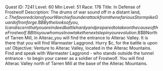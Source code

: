 Quest ID: 7241
Level: 60
Min Level: 51
Race: 178
Title: In Defense of Frostwolf
Description: The drums of war sound off in a distant land, $c. The favored clan of your Warchief is under attack from the nefarious Stormpike Guard of Ironforge.$B$BBy the looks of you, I can discern that you are indeed battle hardy and prepared to take on the cause of the Frostwolf.$B$BIt is you who must now take the next step in your evolution.$B$BNorth of Tarren Mill, in Alterac,you will find the entrance to Alterac Valley. It is there that you will find Warmaster Laggrond. Hurry $c, for the battle is upon us!
Objective: Venture to Alterac Valley, located in the Alterac Mountains. Find and speak with Warmaster Laggrond - who stands outside the tunnel entrance - to begin your career as a soldier of Frostwolf. You will find Alterac Valley north of Tarren Mill at the base of the Alterac Mountains.
